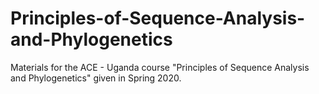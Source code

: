 # Principles-of-Sequence-Analysis-and-Phylogenetics
Materials for the ACE - Uganda course "Principles of Sequence Analysis and Phylogenetics" given in Spring 2020.
